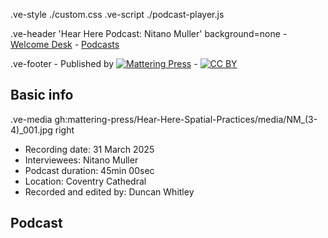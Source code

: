 .ve-style ./custom.css
.ve-script ./podcast-player.js

.ve-header 'Hear Here Podcast: Nitano Muller' background=none
    - [Welcome Desk](/)
    - [Podcasts](/essays/podcasts.md)

.ve-footer
    - Published by [![Mattering Press](https://www.matteringpress.org/wp-content/themes/matteringpress/img/mattering-press.png)](https://www.matteringpress.org/)
    - [![CC BY](https://licensebuttons.net/l/by/4.0/88x31.png)](https://creativecommons.org/licenses/by/4.0/)

## Basic info

.ve-media gh:mattering-press/Hear-Here-Spatial-Practices/media/NM_(3-4)_001.jpg right

- Recording date: 31 March 2025
- Interviewees: Nitano Muller
- Podcast duration: 45min 00sec
- Location: Coventry Cathedral
- Recorded and edited by: Duncan Whitley

## Podcast

<audio id="podcast-player">
  <source src="https://github.com/mattering-press/Hear-Here-Spatial-Practices/raw/refs/heads/main/media/POD%2304_Nitano%20Muller_-16LUFs_FINALCUT.mp3" type="audio/mp3">
    <!-- fallback -->
    Your browser doesn't support HTML5 audio. Here is a <a href="https://github.com/mattering-press/Hear-Here-Spatial-Practices/raw/refs/heads/main/media/POD%2304_Nitano%20Muller_-16LUFs_FINALCUT.mp3">link to download the audio</a> instead.
</audio>